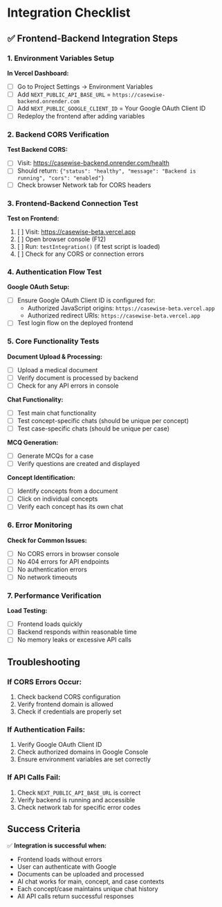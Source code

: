 # Integration Checklist

## ✅ Frontend-Backend Integration Steps

### 1. Environment Variables Setup

**In Vercel Dashboard:**

- [ ] Go to Project Settings → Environment Variables
- [ ] Add `NEXT_PUBLIC_API_BASE_URL` = `https://casewise-backend.onrender.com`
- [ ] Add `NEXT_PUBLIC_GOOGLE_CLIENT_ID` = Your Google OAuth Client ID
- [ ] Redeploy the frontend after adding variables

### 2. Backend CORS Verification

**Test Backend CORS:**

- [ ] Visit: https://casewise-backend.onrender.com/health
- [ ] Should return: `{"status": "healthy", "message": "Backend is running", "cors": "enabled"}`
- [ ] Check browser Network tab for CORS headers

### 3. Frontend-Backend Connection Test

**Test on Frontend:**

1. [ ] Visit: https://casewise-beta.vercel.app
2. [ ] Open browser console (F12)
3. [ ] Run: `testIntegration()` (if test script is loaded)
4. [ ] Check for any CORS or connection errors

### 4. Authentication Flow Test

**Google OAuth Setup:**

- [ ] Ensure Google OAuth Client ID is configured for:
  - Authorized JavaScript origins: `https://casewise-beta.vercel.app`
  - Authorized redirect URIs: `https://casewise-beta.vercel.app`
- [ ] Test login flow on the deployed frontend

### 5. Core Functionality Tests

**Document Upload & Processing:**

- [ ] Upload a medical document
- [ ] Verify document is processed by backend
- [ ] Check for any API errors in console

**Chat Functionality:**

- [ ] Test main chat functionality
- [ ] Test concept-specific chats (should be unique per concept)
- [ ] Test case-specific chats (should be unique per case)

**MCQ Generation:**

- [ ] Generate MCQs for a case
- [ ] Verify questions are created and displayed

**Concept Identification:**

- [ ] Identify concepts from a document
- [ ] Click on individual concepts
- [ ] Verify each concept has its own chat

### 6. Error Monitoring

**Check for Common Issues:**

- [ ] No CORS errors in browser console
- [ ] No 404 errors for API endpoints
- [ ] No authentication errors
- [ ] No network timeouts

### 7. Performance Verification

**Load Testing:**

- [ ] Frontend loads quickly
- [ ] Backend responds within reasonable time
- [ ] No memory leaks or excessive API calls

## Troubleshooting

### If CORS Errors Occur:

1. Check backend CORS configuration
2. Verify frontend domain is allowed
3. Check if credentials are properly set

### If Authentication Fails:

1. Verify Google OAuth Client ID
2. Check authorized domains in Google Console
3. Ensure environment variables are set correctly

### If API Calls Fail:

1. Check `NEXT_PUBLIC_API_BASE_URL` is correct
2. Verify backend is running and accessible
3. Check network tab for specific error codes

## Success Criteria

✅ **Integration is successful when:**

- Frontend loads without errors
- User can authenticate with Google
- Documents can be uploaded and processed
- AI chat works for main, concept, and case contexts
- Each concept/case maintains unique chat history
- All API calls return successful responses
